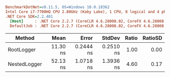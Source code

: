 ``` ini

BenchmarkDotNet=v0.11.5, OS=Windows 10.0.18362
Intel Core i7-7700HQ CPU 2.80GHz (Kaby Lake), 1 CPU, 8 logical and 4 physical cores
.NET Core SDK=2.2.401
  [Host]     : .NET Core 2.2.7 (CoreCLR 4.6.28008.02, CoreFX 4.6.28008.03), 64bit RyuJIT
  DefaultJob : .NET Core 2.2.7 (CoreCLR 4.6.28008.02, CoreFX 4.6.28008.03), 64bit RyuJIT


```
|       Method |     Mean |     Error |    StdDev | Ratio | RatioSD |
|------------- |---------:|----------:|----------:|------:|--------:|
|   RootLogger | 11.30 ns | 0.2444 ns | 0.2510 ns |  1.00 |    0.00 |
| NestedLogger | 52.13 ns | 1.0718 ns | 1.3936 ns |  4.60 |    0.17 |
